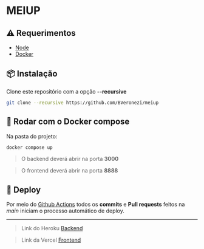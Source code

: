 # MEIUP

## :warning: Requerimentos

- [Node](https://nodejs.org/)
- [Docker](https://www.docker.com/products/docker-desktop)

## :package: Instalação

Clone este repositório com a opção **--recursive**

```bash
git clone --recursive https://github.com/BVeronezi/meiup
```

## :whale: Rodar com o Docker compose

Na pasta do projeto:

```bash
docker compose up
```

> O backend deverá abrir na porta **3000**

> O frontend deverá abrir na porta **8888**

## :robot: Deploy

Por meio do [Github Actions](https://github.com/features/actions) todos os **commits** e **Pull requests** feitos na _main_ iniciam o processo automático de deploy.

---

> Link do Heroku [Backend](https://meiup-api.herokuapp.com/swagger/)

> Link da Vercel [Frontend](https://meiup.vercel.app/)
